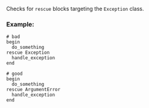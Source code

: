 Checks for `rescue` blocks targeting the `Exception` class.

### Example:

    # bad
    begin
      do_something
    rescue Exception
      handle_exception
    end

    # good
    begin
      do_something
    rescue ArgumentError
      handle_exception
    end